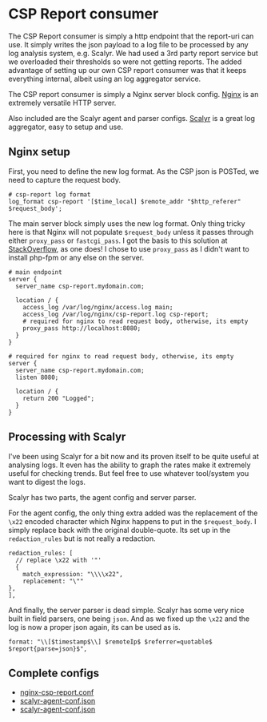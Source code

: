 # CSP Report consumer

The CSP Report consumer is simply a http endpoint that the report-uri can use.  It simply writes the json payload to a log file to be processed by any log analysis system, e.g. Scalyr.  We had used a 3rd party report service but we overloaded their thresholds so were not getting reports.  The added advantage of setting up our own CSP report consumer was that it keeps everything internal, albeit using an log aggregator service.

The CSP report consumer is simply a Nginx server block config.  [Nginx](http://nginx.org/en/) is an extremely versatile HTTP server.

Also included are the Scalyr agent and parser configs.  [Scalyr](https://www.scalyr.com/product) is a great log aggregator, easy to setup and use.

## Nginx setup
First, you need to define the new log format.  As the CSP json is POSTed, we need to capture the request body.
```
# csp-report log format
log_format csp-report '[$time_local] $remote_addr "$http_referer" $request_body';
```

The main server block simply uses the new log format.  Only thing tricky here is that Nginx will not populate `$request_body` unless it passes through either `proxy_pass` or `fastcgi_pass`.  I got the basis to this solution at [StackOverflow](http://stackoverflow.com/questions/4939382/logging-post-data-from-request-body), as one does!  I chose to use `proxy_pass` as I didn't want to install php-fpm or any else on the server.

```
# main endpoint
server {
  server_name csp-report.mydomain.com;

  location / {
    access_log /var/log/nginx/access.log main;
    access_log /var/log/nginx/csp-report.log csp-report;
    # required for nginx to read request body, otherwise, its empty
    proxy_pass http://localhost:8080;
  }
}

# required for nginx to read request body, otherwise, its empty
server {
  server_name csp-report.mydomain.com;
  listen 8080;

  location / {
    return 200 "Logged";
  }
}
```

## Processing with Scalyr
I've been using Scalyr for a bit now and its proven itself to be quite useful at analysing logs.  It even has the ability to graph the rates make it extremely useful for checking trends.  But feel free to use whatever tool/system you want to digest the logs.

Scalyr has two parts, the agent config and server parser.

For the agent config, the only thing extra added was the replacement of the `\x22` encoded character which Nginx happens to put in the `$request_body`.  I simply replace back with the original double-quote.  Its set up in the `redaction_rules` but is not really a redaction.

```
redaction_rules: [
  // replace \x22 with '"'
  {
    match_expression: "\\\\x22",
    replacement: "\""
},
],
```

And finally, the server parser is dead simple.  Scalyr has some very nice built in field parsers, one being `json`.  And as we fixed up the `\x22` and the log is now a proper json again, its can be used as is.

```
format: "\\[$timestamp$\\] $remoteIp$ $referrer=quotable$ $report{parse=json}$",
```

## Complete configs

*  [nginx-csp-report.conf](../blob/master/nginx-csp-report.conf)
*  [scalyr-agent-conf.json](../blob/master/scalyr-agent-conf.json)
*  [scalyr-agent-conf.json](../blob/master/scalyr-agent-conf.json)
